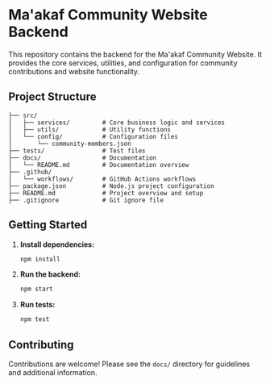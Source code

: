 # Ma'akaf Community Website Backend

This repository contains the backend for the Ma'akaf Community Website. It provides the core services, utilities, and configuration for community contributions and website functionality.

## Project Structure

```
├── src/
│   ├── services/         # Core business logic and services
│   ├── utils/            # Utility functions
│   └── config/           # Configuration files
│       └── community-members.json
├── tests/                # Test files
├── docs/                 # Documentation
│   └── README.md         # Documentation overview
├── .github/
│   └── workflows/        # GitHub Actions workflows
├── package.json          # Node.js project configuration
├── README.md             # Project overview and setup
├── .gitignore            # Git ignore file
```

## Getting Started

1. **Install dependencies:**
   ```bash
   npm install
   ```
2. **Run the backend:**
   ```bash
   npm start
   ```
3. **Run tests:**
   ```bash
   npm test
   ```

## Contributing

Contributions are welcome! Please see the `docs/` directory for guidelines and additional information.